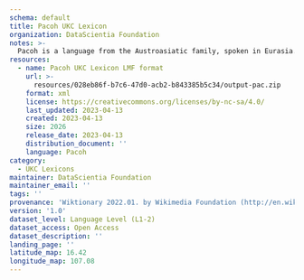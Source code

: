 ```yaml
---
schema: default
title: Pacoh UKC Lexicon
organization: DataScientia Foundation
notes: >-
  Pacoh is a language from the Austroasiatic family, spoken in Eurasia. The UKC Lexicon of Pacoh is represented as a lexico-semantic network. It consists of words, word senses, synsets, as well as sense-level and synset-level relationships.
resources:
  - name: Pacoh UKC Lexicon LMF format
    url: >-
      resources/028eb86f-b7c6-47d0-acb2-b843385b5c34/output-pac.zip
    format: xml
    license: https://creativecommons.org/licenses/by-nc-sa/4.0/
    last_updated: 2023-04-13
    created: 2023-04-13
    size: 2026
    release_date: 2023-04-13
    distribution_document: ''
    language: Pacoh
category:
  - UKC Lexicons
maintainer: DataScientia Foundation
maintainer_email: ''
tags: ''
provenance: 'Wiktionary 2022.01. by Wikimedia Foundation (http://en.wiktionary.org); Princeton WordNet 2.1 by Princeton University (https://wordnet.princeton.edu)'
version: '1.0'
dataset_level: Language Level (L1-2)
dataset_access: Open Access
dataset_description: ''
landing_page: ''
latitude_map: 16.42
longitude_map: 107.08
---
```

